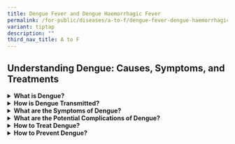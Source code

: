 ```yaml
---
title: Dengue Fever and Dengue Haemorrhagic Fever
permalink: /for-public/diseases/a-to-f/dengue-fever-dengue-haemorrhagic-fever/
variant: tiptap
description: ""
third_nav_title: A to F
---
```

<h2>Understanding Dengue: Causes, Symptoms, and Treatments</h2>
<p></p>
<div data-type="detailGroup" class="isomer-accordion isomer-accordion-white">
<details class="isomer-details">
<summary><strong>What is Dengue?</strong>
</summary>
<div data-type="detailsContent" class="isomer-details-content">
<p>Dengue is a disease by the dengue virus, which is transmitted to humans
via the bite of an infective mosquito. There are four different serotypes
of dengue virus (DENV1 to 4) circulating in the world, including Singapore.
Hence, individuals can be infected with dengue up to four times.</p>
<p>Together with the National Environment Agency (NEA), we provide regular
weekly updates on all dengue cases and track dengue-related deaths in Singapore
which are reported quarterly.</p>
</div>
</details>
<details class="isomer-details">
<summary><strong>How is Dengue Transmitted?</strong>
</summary>
<div data-type="detailsContent" class="isomer-details-content">
<p>Dengue fever is transmitted to humans via the bite of an infective <em>Aedes</em> mosquito.
A mosquito becomes infected after it takes a blood meal from a dengue-infected
person. It becomes infective after an extrinsic incubation period of 8
to 12 days. The mosquito then remains infective for the rest of its lifespan.
When a person is bitten by an infective mosquito, they may develop symptoms
after an intrinsic incubation period of 4 to 7 days (ranges from 3 to 14
days). Notably, up to 75% of dengue infections are asymptomatic. Dengue
fever does not spread from person to person.</p>
<p>The incubation period is about 4 to 7 days, ranging from 3 to 14 days.</p>
</div>
</details>
<details class="isomer-details">
<summary><strong>What are the Symptoms of Dengue?</strong>
</summary>
<div data-type="detailsContent" class="isomer-details-content">
<p>The symptoms of Dengue typically appear 4 to 7 days after being bitten
(ranges from 3 to 14 days).</p>
<ul>
<li>
<p>Sudden onset of fever for 2 to 7 days</p>
</li>
<li>
<p>Severe headache, pain behind the eyes</p>
</li>
<li>
<p>Joint and muscle pain</p>
</li>
<li>
<p>Skin rashes</p>
</li>
<li>
<p>Mild bleeding (such as nose or gum bleed, or easy bruising of the skin)</p>
</li>
</ul>
<p>If you think you have dengue fever, <strong>seek medical attention</strong> at
your primary care doctor. <strong>Use mosquito repellent regularly</strong> if
you are diagnosed with dengue or suspected to have dengue, to protect your
loved ones and others living around you. Repellents containing DEET (N,N-diethyl-m-toluamide),
Picaridin or IR3535 as the active ingredient are the most effective in
repelling mosquitoes.</p>
</div>
</details>
<details class="isomer-details">
<summary><strong>What are the Potential Complications of Dengue?</strong>
</summary>
<div data-type="detailsContent" class="isomer-details-content">
<p>First-time dengue infections can be severe, especially among the elderly
and those with pre-existing medical conditions and repeat dengue infections
have been associated with a higher occurrence of severe dengue. In rare
cases, dengue fever may progress to dengue haemorrhagic fever or dengue
shock syndrome. These are severe forms of the infection that can result
in death. Symptoms of severe dengue may include:</p>
<ul>
<li>
<p>Bleeding (e.g. gum or nose bleed, black stool, blood in vomit or stool)</p>
</li>
<li>
<p>Persistent vomiting</p>
</li>
<li>
<p>Abdominal pain or tenderness</p>
</li>
<li>
<p>Restlessness or lethargy</p>
</li>
</ul>
<p>Warning signs usually begin 1 to 2 days after your fever has subsided.
If you have any of these warning signs, <strong>seek medical attention immediately</strong>.
Severe dengue is considered an emergency and requires immediate medical
care.</p>
</div>
</details>
<details class="isomer-details">
<summary><strong>How to Treat Dengue?</strong>
</summary>
<div data-type="detailsContent" class="isomer-details-content">
<p>There is no specific treatment for dengue fever, or its more serious forms,
dengue haemorrhagic fever and dengue shock syndrome. Treatment for dengue
is supportive. In more severe cases, you may be hospitalised for aggressive
emergency treatment, including fluid and electrolyte replacement, and/or
blood transfusions.</p>
</div>
</details>
<details class="isomer-details">
<summary><strong>How to Prevent Dengue?</strong>
</summary>
<div data-type="detailsContent" class="isomer-details-content">
<p><strong>Mosquito Bite Prevention</strong>
</p>
<p>You can prevent mosquito bites by applying mosquito repellent, wearing
long, covered clothing, sleeping under mosquito nets or in rooms with wire-mesh
screens or air-conditioned rooms.</p>
<p>You should use mosquito repellents containing DEET (N,N-diethyl-m-toluamide),
picaridin or IR3535 as the active ingredient, as they are more effective
and/or have longer mosquito repelling effects than “natural” repellents
that use plant-based extracts, such as citronella, eucalyptus, and other
essential oils. Use mosquito repellent regularly if you are living in or
visiting either dengue clusters or areas with higher <em>Aedes aegypti</em> mosquito
population.</p>
<p>You should download NEA’s myENV mobile app (<a href="https://apps.apple.com/sg/app/myenv/id444435182" class="focus-visible:bg-utility-highlight focus-visible:text-base-content-strong focus-visible:decoration-transparent focus-visible:shadow-focus-visible focus-visible:outline-0 focus-visible:transition-none focus-visible:hover:decoration-transparent outline-none outline-0" rel="noopener nofollow" target="_blank">iOS</a>, <a href="https://play.google.com/store/apps/details?id=sg.gov.nea&amp;hl=en_SG&amp;pli=1" class="focus-visible:bg-utility-highlight focus-visible:text-base-content-strong focus-visible:decoration-transparent focus-visible:shadow-focus-visible focus-visible:outline-0 focus-visible:transition-none focus-visible:hover:decoration-transparent outline-none outline-0" rel="noopener nofollow" target="_blank">Android</a>),
which provide users with updates on dengue clusters and areas with higher <em>Aedes aegypti</em> mosquito
population.</p>
<p><strong>Mosquito Breeding Prevention</strong>
</p>
<p>Preventing the spread of dengue is also about maintaining vigilance in
your environment. The <em>Aedes</em> mosquito has a distinctive black and
white striped body, and prefers to breed in clean, stagnant water. By frequently
checking and removing stagnant water from your home, you can help to prevent
the spread of dengue fever. For more advice on preventing <em>Aedes</em> mosquito
breeding, you can visit the <a href="https://www.nea.gov.sg/dengue-zika" class="focus-visible:bg-utility-highlight focus-visible:text-base-content-strong focus-visible:decoration-transparent focus-visible:shadow-focus-visible focus-visible:outline-0 focus-visible:transition-none focus-visible:hover:decoration-transparent outline-none outline-0" rel="noopener nofollow" target="_blank">National Environment Agency</a> website.</p>
<p><strong>Dengue Vaccine</strong>
</p>
<p>The Health Sciences Authority (HSA) has approved a dengue vaccine, <em>Dengvaxia</em>,
for individuals aged 12 to 45 years old. This is the only licensed dengue
vaccine in Singapore. Dengvaxia can be useful for individual protection
for persons in this age range who have been previously infected with dengue.</p>
<p>The vaccine is <strong>NOT</strong> recommended for those without prior
dengue infection. If you are keen to be vaccinated for personal protection,
consult your doctor as to whether Dengvaxia is appropriate for you.</p>
</div>
</details>
</div>
<p></p>